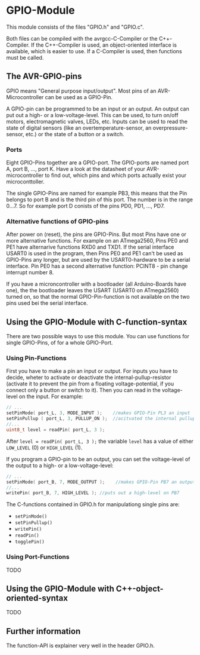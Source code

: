 # GPIO-Module #

This module consists of the files "GPIO.h" and "GPIO.c".

Both files can be compiled with the avrgcc-C-Compiler or the C++-Compiler. If 
the C++-Compiler is used, an object-oriented interface is available, which is 
easier to use. If a C-Compiler is used, then functions must be called.

## The AVR-GPIO-pins ##

GPIO means "General purpose input/output". Most pins of an AVR-Microcontroller
can be used as a GPIO-Pin.

A GPIO-pin can be programmed to be an input or an output. An output can put out 
a high- or a low-voltage-level. This can be used, to turn on/off motors, 
electromagnetic valves, LEDs, etc. Inputs can be used to read the state of
digital sensors (like an overtemperature-sensor, an overpressure-sensor, etc.)
or the state of a button or a switch.

### Ports ###

Eight GPIO-Pins together are a GPIO-port.  The GPIO-ports are named port A,
port B, ..., port K. Have a look at the datasheet of your AVR-microcontroller 
to find out, which pins and which ports actually exist your microconttoller.

The single GPIO-Pins are named for example PB3, this means that the Pin belongs 
to port B and is the third pin of this port. The number is in the range 0...7.
So for example port D conists of the pins PD0, PD1, ..., PD7.

### Alternative functions of GPIO-pins ###

After power on (reset), the pins are GPIO-Pins. But most Pins have one or more 
alternative functions. For example on an ATmega2560, Pins PE0 and PE1 have 
alternarive functions RXD0 and TXD1. If the serial interface USART0 is used in 
the program, then Pins PE0 and PE1 can't be used as GPIO-Pins any longer, but 
are used by the USART0-hardware to be a serial interface. Pin PE0 has a 
second alternative function: PCINT8 - pin change interrupt number 8.

If you have a microncontroller with a bootloader (all Arduino-Boards have one),
the the bootloader leaves the USART (USART0 on ATmega2560) turned on, so that
the normal GPIO-Pin-function is not available on the two pins used bei the 
serial interface.

## Using the GPIO-Module with C-function-syntax ##

There are two possible ways to use this module. You can use functions for
single GPIO-Pins, of for a whole GPIO-Port.

### Using Pin-Functions ###

First you have to make a pin an input or output. For inputs you have to
decide, wheter to activate or deactivate the internal-pullup-resistor (activate
it to prevent the pin from a floating voltage-potential, if you connect only
a button or switch to it). Then you can read in the voltage-level on the input.
For example:

```C
// ...
setPinMode( port_L, 3, MODE_INPUT );    //makes GPIO-Pin PL3 an input
setPinPullup ( port_L, 3, PULLUP_ON );  //acitvated the internal pullup-resistor
//...
uint8_t level = readPin( port_L, 3 );
```

After `level = readPin( port_L, 3 );` the variable `level` has a value of 
either `LOW_LEVEL` (0) or `HIGH_LEVEL` (1).

If you program a GPIO-pin to be an output, you can set the voltage-level of the
output to a high- or a low-voltage-level:

```C
// ...
setPinMode( port_B, 7, MODE_OUTPUT );    //makes GPIO-Pin PB7 an output
//...
writePin( port_B, 7, HIGH_LEVEL ); //puts out a high-level on PB7
```

The C-functions contained in GPIO.h for manipulationg single pins are:

- `setPinMode()`
- `setPinPullup()`
- `writePin()`
- `readPin()`
- `togglePin()`

### Using Port-Functions ###

TODO

## Using the GPIO-Module with C++-object-oriented-syntax ##

TODO

## Further information ##

The function-API is explainer very well in the header GPIO.h.
